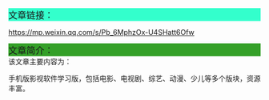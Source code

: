 <div style="background-color:#33ffcc;font-size:18px">文章链接：</div>



<a href="https://mp.weixin.qq.com/s/Pb_6MphzOx-U4SHatt6Ofw" target="_blank" >https://mp.weixin.qq.com/s/Pb_6MphzOx-U4SHatt6Ofw</a>



<div style="background-color:RGB(52,160,40);font-size:18px">文章简介：</div>
该文章主要内容为：

手机版影视软件学习版，包括电影、电视剧、综艺、动漫、少儿等多个版块，资源丰富。